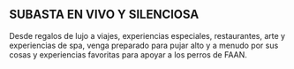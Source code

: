 <h2 class="faan-header">SUBASTA EN VIVO Y SILENCIOSA</h2>
<div class="faan-body">
    Desde regalos de lujo a viajes, experiencias especiales, restaurantes, arte y experiencias de spa, venga preparado para pujar alto y a menudo por sus cosas y experiencias favoritas para apoyar a los perros de FAAN.
</div>

